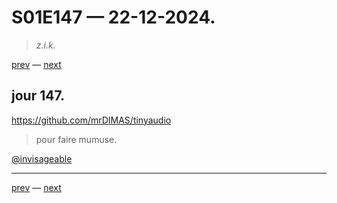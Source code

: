 # S01E147 — 22-12-2024.

> *z.i.k.*

[prev](S01E146-21-12-2024.md) — [next](S01E148-23-12-2024.md)     

## jour 147.

https://github.com/mrDIMAS/tinyaudio

> pour faire mumuse.

[@invisageable](https://twitter.com/invisageable)   

---

[prev](S01E146-21-12-2024.md) — [next](S01E148-23-12-2024.md)   

